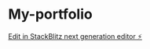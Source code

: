# My-portfolio

[Edit in StackBlitz next generation editor ⚡️](https://stackblitz.com/~/github.com/AbhishekChamarajanagar/My-portfolio)
